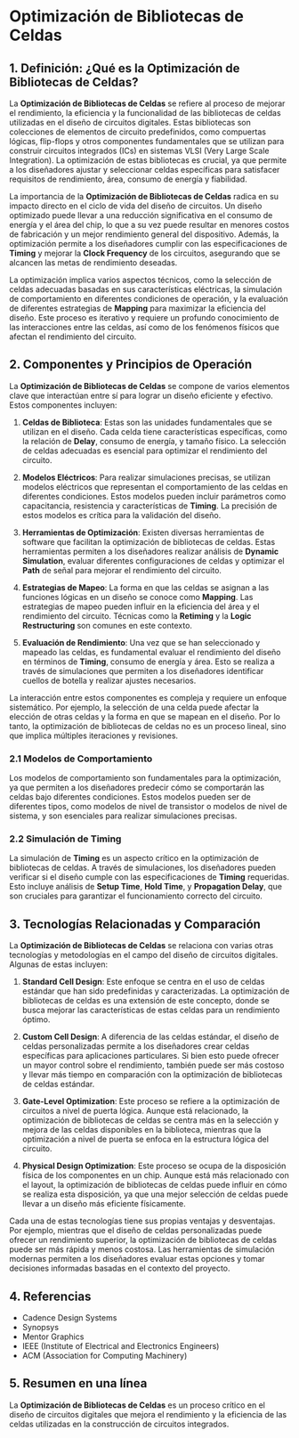 # Optimización de Bibliotecas de Celdas

## 1. Definición: ¿Qué es la **Optimización de Bibliotecas de Celdas**?
La **Optimización de Bibliotecas de Celdas** se refiere al proceso de mejorar el rendimiento, la eficiencia y la funcionalidad de las bibliotecas de celdas utilizadas en el diseño de circuitos digitales. Estas bibliotecas son colecciones de elementos de circuito predefinidos, como compuertas lógicas, flip-flops y otros componentes fundamentales que se utilizan para construir circuitos integrados (ICs) en sistemas VLSI (Very Large Scale Integration). La optimización de estas bibliotecas es crucial, ya que permite a los diseñadores ajustar y seleccionar celdas específicas para satisfacer requisitos de rendimiento, área, consumo de energía y fiabilidad.

La importancia de la **Optimización de Bibliotecas de Celdas** radica en su impacto directo en el ciclo de vida del diseño de circuitos. Un diseño optimizado puede llevar a una reducción significativa en el consumo de energía y el área del chip, lo que a su vez puede resultar en menores costos de fabricación y un mejor rendimiento general del dispositivo. Además, la optimización permite a los diseñadores cumplir con las especificaciones de **Timing** y mejorar la **Clock Frequency** de los circuitos, asegurando que se alcancen las metas de rendimiento deseadas.

La optimización implica varios aspectos técnicos, como la selección de celdas adecuadas basadas en sus características eléctricas, la simulación de comportamiento en diferentes condiciones de operación, y la evaluación de diferentes estrategias de **Mapping** para maximizar la eficiencia del diseño. Este proceso es iterativo y requiere un profundo conocimiento de las interacciones entre las celdas, así como de los fenómenos físicos que afectan el rendimiento del circuito.

## 2. Componentes y Principios de Operación
La **Optimización de Bibliotecas de Celdas** se compone de varios elementos clave que interactúan entre sí para lograr un diseño eficiente y efectivo. Estos componentes incluyen:

1. **Celdas de Biblioteca**: Estas son las unidades fundamentales que se utilizan en el diseño. Cada celda tiene características específicas, como la relación de **Delay**, consumo de energía, y tamaño físico. La selección de celdas adecuadas es esencial para optimizar el rendimiento del circuito.

2. **Modelos Eléctricos**: Para realizar simulaciones precisas, se utilizan modelos eléctricos que representan el comportamiento de las celdas en diferentes condiciones. Estos modelos pueden incluir parámetros como capacitancia, resistencia y características de **Timing**. La precisión de estos modelos es crítica para la validación del diseño.

3. **Herramientas de Optimización**: Existen diversas herramientas de software que facilitan la optimización de bibliotecas de celdas. Estas herramientas permiten a los diseñadores realizar análisis de **Dynamic Simulation**, evaluar diferentes configuraciones de celdas y optimizar el **Path** de señal para mejorar el rendimiento del circuito.

4. **Estrategias de Mapeo**: La forma en que las celdas se asignan a las funciones lógicas en un diseño se conoce como **Mapping**. Las estrategias de mapeo pueden influir en la eficiencia del área y el rendimiento del circuito. Técnicas como la **Retiming** y la **Logic Restructuring** son comunes en este contexto.

5. **Evaluación de Rendimiento**: Una vez que se han seleccionado y mapeado las celdas, es fundamental evaluar el rendimiento del diseño en términos de **Timing**, consumo de energía y área. Esto se realiza a través de simulaciones que permiten a los diseñadores identificar cuellos de botella y realizar ajustes necesarios.

La interacción entre estos componentes es compleja y requiere un enfoque sistemático. Por ejemplo, la selección de una celda puede afectar la elección de otras celdas y la forma en que se mapean en el diseño. Por lo tanto, la optimización de bibliotecas de celdas no es un proceso lineal, sino que implica múltiples iteraciones y revisiones.

### 2.1 Modelos de Comportamiento
Los modelos de comportamiento son fundamentales para la optimización, ya que permiten a los diseñadores predecir cómo se comportarán las celdas bajo diferentes condiciones. Estos modelos pueden ser de diferentes tipos, como modelos de nivel de transistor o modelos de nivel de sistema, y son esenciales para realizar simulaciones precisas.

### 2.2 Simulación de Timing
La simulación de **Timing** es un aspecto crítico en la optimización de bibliotecas de celdas. A través de simulaciones, los diseñadores pueden verificar si el diseño cumple con las especificaciones de **Timing** requeridas. Esto incluye análisis de **Setup Time**, **Hold Time**, y **Propagation Delay**, que son cruciales para garantizar el funcionamiento correcto del circuito.

## 3. Tecnologías Relacionadas y Comparación
La **Optimización de Bibliotecas de Celdas** se relaciona con varias otras tecnologías y metodologías en el campo del diseño de circuitos digitales. Algunas de estas incluyen:

1. **Standard Cell Design**: Este enfoque se centra en el uso de celdas estándar que han sido predefinidas y caracterizadas. La optimización de bibliotecas de celdas es una extensión de este concepto, donde se busca mejorar las características de estas celdas para un rendimiento óptimo.

2. **Custom Cell Design**: A diferencia de las celdas estándar, el diseño de celdas personalizadas permite a los diseñadores crear celdas específicas para aplicaciones particulares. Si bien esto puede ofrecer un mayor control sobre el rendimiento, también puede ser más costoso y llevar más tiempo en comparación con la optimización de bibliotecas de celdas estándar.

3. **Gate-Level Optimization**: Este proceso se refiere a la optimización de circuitos a nivel de puerta lógica. Aunque está relacionado, la optimización de bibliotecas de celdas se centra más en la selección y mejora de las celdas disponibles en la biblioteca, mientras que la optimización a nivel de puerta se enfoca en la estructura lógica del circuito.

4. **Physical Design Optimization**: Este proceso se ocupa de la disposición física de los componentes en un chip. Aunque está más relacionado con el layout, la optimización de bibliotecas de celdas puede influir en cómo se realiza esta disposición, ya que una mejor selección de celdas puede llevar a un diseño más eficiente físicamente.

Cada una de estas tecnologías tiene sus propias ventajas y desventajas. Por ejemplo, mientras que el diseño de celdas personalizadas puede ofrecer un rendimiento superior, la optimización de bibliotecas de celdas puede ser más rápida y menos costosa. Las herramientas de simulación modernas permiten a los diseñadores evaluar estas opciones y tomar decisiones informadas basadas en el contexto del proyecto.

## 4. Referencias
- Cadence Design Systems
- Synopsys
- Mentor Graphics
- IEEE (Institute of Electrical and Electronics Engineers)
- ACM (Association for Computing Machinery)

## 5. Resumen en una línea
La **Optimización de Bibliotecas de Celdas** es un proceso crítico en el diseño de circuitos digitales que mejora el rendimiento y la eficiencia de las celdas utilizadas en la construcción de circuitos integrados.